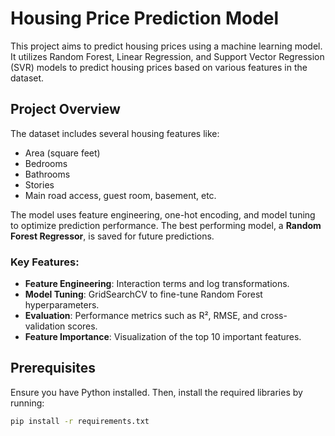 # Housing Price Prediction Model

This project aims to predict housing prices using a machine learning model. It utilizes Random Forest, Linear Regression, and Support Vector Regression (SVR) models to predict housing prices based on various features in the dataset.

## Project Overview
The dataset includes several housing features like:
- Area (square feet)
- Bedrooms
- Bathrooms
- Stories
- Main road access, guest room, basement, etc.

The model uses feature engineering, one-hot encoding, and model tuning to optimize prediction performance. The best performing model, a **Random Forest Regressor**, is saved for future predictions.

### Key Features:
- **Feature Engineering**: Interaction terms and log transformations.
- **Model Tuning**: GridSearchCV to fine-tune Random Forest hyperparameters.
- **Evaluation**: Performance metrics such as R², RMSE, and cross-validation scores.
- **Feature Importance**: Visualization of the top 10 important features.

## Prerequisites
Ensure you have Python installed. Then, install the required libraries by running:

```bash
pip install -r requirements.txt
